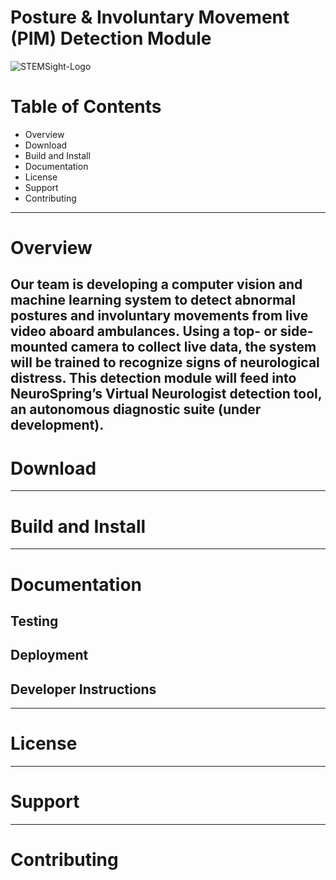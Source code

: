 # Posture & Involuntary Movement (PIM) Detection Module
![STEMSight-Logo](https://github.com/user-attachments/assets/f02eda1f-1769-4865-ad06-d2790e286197)

# Table of Contents
- Overview
- Download
- Build and Install
- Documentation
- License
- Support
- Contributing
--- 
# Overview
Our team is developing a computer vision and machine learning system to detect abnormal postures and involuntary movements from live video aboard ambulances. Using a top- or side-mounted camera to collect live data, the system will be trained to recognize signs of neurological distress. This detection module will feed into NeuroSpring’s Virtual Neurologist detection tool, an autonomous diagnostic suite (under development).
--- 
# Download

--- 
# Build and Install

--- 
# Documentation
## Testing
## Deployment
## Developer Instructions
--- 
# License

--- 
# Support

--- 
# Contributing
